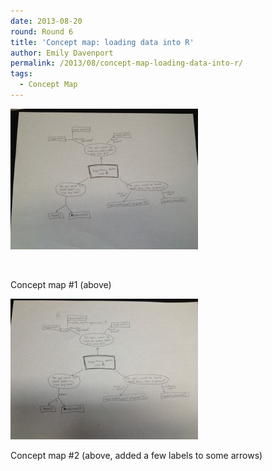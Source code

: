 ```yaml
---
date: 2013-08-20
round: Round 6
title: 'Concept map: loading data into R'
author: Emily Davenport
permalink: /2013/08/concept-map-loading-data-into-r/
tags:
  - Concept Map
---
```

[<img class="alignnone size-medium wp-image-3990" alt="photo (10)" src="/uploads/2013/08/photo-10-300x225.jpg" width="300" height="225" />][1]

&nbsp;

Concept map #1 (above)

[<img class="alignnone size-medium wp-image-4074" alt="photo (11)" src="/uploads/2013/08/photo-11-300x225.jpg" width="300" height="225" />][2]

Concept map #2 (above, added a few labels to some arrows)

&nbsp;

 [1]: /uploads/2013/08/photo-10.jpg
 [2]: /uploads/2013/08/photo-11.jpg
